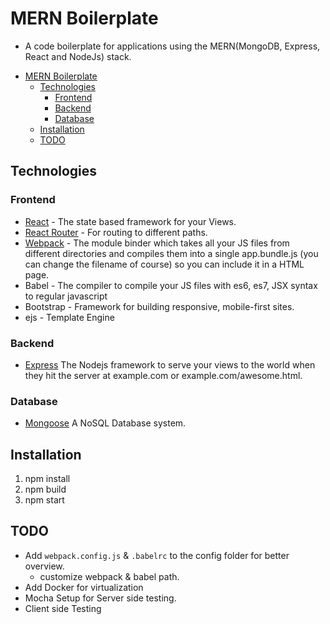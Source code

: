 # MERN Boilerplate

* A code boilerplate for applications using the MERN(MongoDB, Express, React and NodeJs) stack.

- [MERN Boilerplate](#mern-boilerplate)
  - [Technologies](#technologies)
    - [Frontend](#frontend)
    - [Backend](#backend)
    - [Database](#database)
  - [Installation](#installation)
  - [TODO](#todo)

## Technologies

### Frontend

* [React](https://facebook.github.io/react/) - The state based framework for your Views.
* [React Router](https://reacttraining.com/react-router/) - For routing to different paths.
* [Webpack](https://webpack.github.io/) - The module binder which takes all your JS files from different directories and compiles them into a single app.bundle.js (you can change the filename of course) so you can include it in a HTML page.
* Babel - The compiler to compile your JS files with es6, es7, JSX syntax to regular javascript
* Bootstrap - Framework for building responsive, mobile-first sites.
* ejs - Template Engine

### Backend

* [Express](http://expressjs.com/) The Nodejs framework to serve your views to the world when they hit the server at example.com or example.com/awesome.html.

### Database

* [Mongoose](http://mongoosejs.com/) A NoSQL Database system.

## Installation

1. npm install
2. npm build
3. npm start

## TODO

* Add `webpack.config.js` & `.babelrc` to the config folder for better overview.
  * customize webpack & babel path.
* Add Docker for virtualization
* Mocha Setup for Server side testing.
* Client side Testing